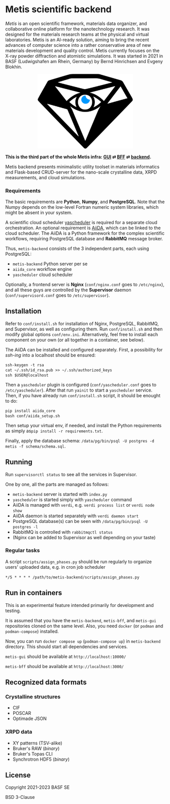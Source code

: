 # Metis scientific backend

<p class="what_is_metis"><dfn>Metis</dfn> is an open scientific framework, materials data organizer, and collaborative online platform for the nanotechnology research. It was designed for the materials research teams at the physical and virtual laboratories. Metis is an AI-ready solution, aiming to bring the recent advances of computer science into a rather conservative area of new materials development and quality control. Metis currently focuses on the X-ray powder diffraction and atomistic simulations. It was started in 2021 in BASF (Ludwigshafen am Rhein, Germany) by Bernd Hinrichsen and Evgeny Blokhin.</p>

<p align="center"><img src="https://github.com/basf/metis-backend/blob/master/logo.png" width="300" /></p>

**This is the third part of the whole Metis infra: [GUI](https://github.com/basf/metis-gui) &rlarr; [BFF](https://github.com/basf/metis-bff) &rlarr; [backend](https://github.com/basf/metis-backend).**

Metis backend presents minimalistic utility toolset in materials informatics and Flask-based CRUD-server for the nano-scale crystalline data, XRPD measurements, and cloud simulations.


### Requirements

The basic requirements are **Python**, **Numpy**, and **PostgreSQL**. Note that the Numpy depends on the low-level Fortran numeric system libraries, which might be absent in your system.

A scientific cloud scheduler [yascheduler](https://github.com/tilde-lab/yascheduler) is required for a separate cloud orchestration. An optional requirement is [AiiDA](https://github.com/aiidateam/aiida-core), which can be linked to the cloud scheduler. The AiiDA is a Python framework for the complex scientific workflows, requiring PostgreSQL database and **RabbitMQ** message broker.

Thus, `metis-backend` consists of the 3 independent parts, each using PostgreSQL:

- `metis-backend` Python server per se
- `aiida_core` workflow engine
- `yascheduler` cloud scheduler

Optionally, a frontend server is **Nginx** (`conf/nginx.conf` goes to `/etc/nginx`), and all these guys are controlled by the **Supervisor** daemon (`conf/supervisord.conf` goes to `/etc/supervisor`).


## Installation

Refer to `conf/install.sh` for installation of Nginx, PostgreSQL, RabbitMQ, and Supervisor, as well as configuring them. Run `conf/install.sh` and then modify global options `conf/env.ini`. Alternatively, feel free to install each component on your own (or all together in a container, see below).

The AiiDA can be installed and configured separately. First, a possibility for _ssh-ing_ into a localhost should be ensured:

```shell
ssh-keygen -t rsa
cat ~/.ssh/id_rsa.pub >> ~/.ssh/authorized_keys
ssh $USER@localhost
```

Then a `yascheduler` plugin is configured (`conf/yascheduler.conf` goes to `/etc/yascheduler`). After that run `yainit` to start a `yascheduler` service. Then, if you have already run `conf/install.sh` script, it should be enought to do:

```shell
pip install aiida_core
bash conf/aiida_setup.sh
```

Then setup your virtual env, if needed, and install the Python requirements as simply as`pip install -r requirements.txt`.

Finally, apply the database schema: `/data/pg/bin/psql -U postgres -d metis -f schema/schema.sql`.


## Running

Run `supervisorctl status` to see all the services in Supervisor.

One by one, all the parts are managed as follows:

- `metis-backend` server is started with `index.py`
- `yascheduler` is started simply with `yascheduler` command
- AiiDA is managed with `verdi`, e.g. `verdi process list` or `verdi node show`
- AiiDA daemon is started separately with `verdi daemon start`
- PostgreSQL database(s) can be seen with `/data/pg/bin/psql -U postgres -l`
- RabbitMQ is controlled with `rabbitmqctl status`
- (Nginx can be added to Supervisor as well depending on your taste)

### Regular tasks

A script `scripts/assign_phases.py` should be run regularly to organize users' uploaded data, e.g. in cron job scheduler

`*/5 * * * * /path/to/metis-backend/scripts/assign_phases.py`


## Run in containers

This is an experimental feature intended primarily for development and testing.

It is assumed that you have the `metis-backend`, `metis-bff`, and `metis-gui`
repositories cloned on the same level. Also, you need `docker` (or `podman`
and `podman-compose`) installed.

Now, you can run `docker compose up` (`podman-compose up`) in `metis-backend`
directory. This should start all dependencies and services.

`metis-gui` should be available at `http://localhost:10000/`

`metis-bff` should be available at `http://localhost:3000/`


## Recognized data formats


### Crystalline structures

- CIF
- POSCAR
- Optimade JSON


### XRPD data

- XY patterns (TSV-alike)
- Bruker's RAW (*binary*)
- Bruker's Topas CLI
- Synchrotron HDF5 (*binary*)


## License

Copyright 2021-2023 BASF SE

BSD 3-Clause
